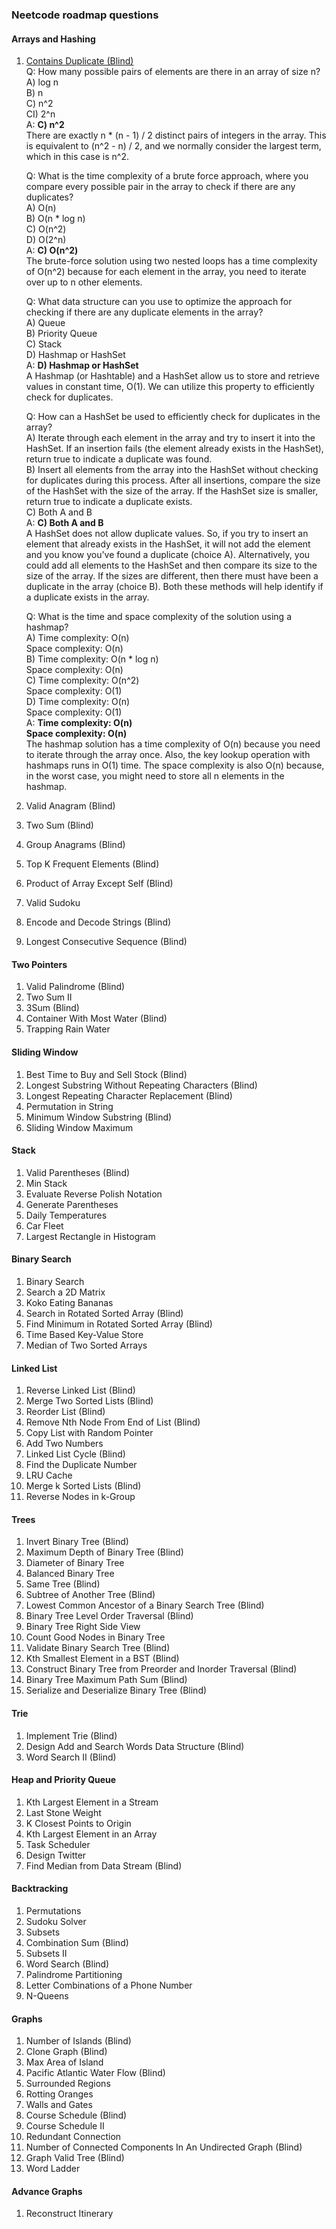 ### Neetcode roadmap questions

#### Arrays and Hashing

1. [Contains Duplicate (Blind)](./Arrays-and-Hashing/Easy/README.md)  
   Q: How many possible pairs of elements are there in an array of size n?  
   A) log n  
   B) n  
   C) n^2  
   CI) 2^n  
   A: **C) n^2**  
   There are exactly n \* (n - 1) / 2 distinct pairs of integers in the array. This is equivalent to (n^2 - n) / 2, and we normally consider the largest term, which in this case is n^2.

   Q: What is the time complexity of a brute force approach, where you compare every possible pair in the array to check if there are any duplicates?  
   A) O(n)  
   B) O(n \* log n)  
   C) O(n^2)  
   D) O(2^n)  
   A: **C) O(n^2)**  
   The brute-force solution using two nested loops has a time complexity of O(n^2) because for each element in the array, you need to iterate over up to n other elements.

   Q: What data structure can you use to optimize the approach for checking if there are any duplicate elements in the array?  
   A) Queue  
   B) Priority Queue  
   C) Stack  
   D) Hashmap or HashSet  
   A: **D) Hashmap or HashSet**  
   A Hashmap (or Hashtable) and a HashSet allow us to store and retrieve values in constant time, O(1). We can utilize this property to efficiently check for duplicates.

   Q: How can a HashSet be used to efficiently check for duplicates in the array?  
   A) Iterate through each element in the array and try to insert it into the HashSet. If an insertion fails (the element already exists in the HashSet), return true to indicate a duplicate was found.  
   B) Insert all elements from the array into the HashSet without checking for duplicates during this process. After all insertions, compare the size of the HashSet with the size of the array. If the HashSet size is smaller, return true to indicate a duplicate exists.  
   C) Both A and B  
   A: **C) Both A and B**  
   A HashSet does not allow duplicate values. So, if you try to insert an element that already exists in the HashSet, it will not add the element and you know you've found a duplicate (choice A). Alternatively, you could add all elements to the HashSet and then compare its size to the size of the array. If the sizes are different, then there must have been a duplicate in the array (choice B). Both these methods will help identify if a duplicate exists in the array.

   Q: What is the time and space complexity of the solution using a hashmap?  
   A) Time complexity: O(n)  
   Space complexity: O(n)  
   B) Time complexity: O(n \* log n)  
   Space complexity: O(n)  
   C) Time complexity: O(n^2)  
   Space complexity: O(1)  
   D) Time complexity: O(n)  
   Space complexity: O(1)  
   A: **Time complexity: O(n)  
   Space complexity: O(n)**  
   The hashmap solution has a time complexity of O(n) because you need to iterate through the array once. Also, the key lookup operation with hashmaps runs in O(1) time. The space complexity is also O(n) because, in the worst case, you might need to store all n elements in the hashmap.

2. Valid Anagram (Blind)
3. Two Sum (Blind)
4. Group Anagrams (Blind)
5. Top K Frequent Elements (Blind)
6. Product of Array Except Self (Blind)
7. Valid Sudoku
8. Encode and Decode Strings (Blind)
9. Longest Consecutive Sequence (Blind)

#### Two Pointers

1. Valid Palindrome (Blind)
2. Two Sum II
3. 3Sum (Blind)
4. Container With Most Water (Blind)
5. Trapping Rain Water

#### Sliding Window

1. Best Time to Buy and Sell Stock (Blind)
2. Longest Substring Without Repeating Characters (Blind)
3. Longest Repeating Character Replacement (Blind)
4. Permutation in String
5. Minimum Window Substring (Blind)
6. Sliding Window Maximum

#### Stack

1. Valid Parentheses (Blind)
2. Min Stack
3. Evaluate Reverse Polish Notation
4. Generate Parentheses
5. Daily Temperatures
6. Car Fleet
7. Largest Rectangle in Histogram

#### Binary Search

1. Binary Search
2. Search a 2D Matrix
3. Koko Eating Bananas
4. Search in Rotated Sorted Array (Blind)
5. Find Minimum in Rotated Sorted Array (Blind)
6. Time Based Key-Value Store
7. Median of Two Sorted Arrays

#### Linked List

1. Reverse Linked List (Blind)
2. Merge Two Sorted Lists (Blind)
3. Reorder List (Blind)
4. Remove Nth Node From End of List (Blind)
5. Copy List with Random Pointer
6. Add Two Numbers
7. Linked List Cycle (Blind)
8. Find the Duplicate Number
9. LRU Cache
10. Merge k Sorted Lists (Blind)
11. Reverse Nodes in k-Group

#### Trees

1. Invert Binary Tree (Blind)
2. Maximum Depth of Binary Tree (Blind)
3. Diameter of Binary Tree
4. Balanced Binary Tree
5. Same Tree (Blind)
6. Subtree of Another Tree (Blind)
7. Lowest Common Ancestor of a Binary Search Tree (Blind)
8. Binary Tree Level Order Traversal (Blind)
9. Binary Tree Right Side View
10. Count Good Nodes in Binary Tree
11. Validate Binary Search Tree (Blind)
12. Kth Smallest Element in a BST (Blind)
13. Construct Binary Tree from Preorder and Inorder Traversal (Blind)
14. Binary Tree Maximum Path Sum (Blind)
15. Serialize and Deserialize Binary Tree (Blind)

#### Trie

1. Implement Trie (Blind)
2. Design Add and Search Words Data Structure (Blind)
3. Word Search II (Blind)

#### Heap and Priority Queue

1. Kth Largest Element in a Stream
2. Last Stone Weight
3. K Closest Points to Origin
4. Kth Largest Element in an Array
5. Task Scheduler
6. Design Twitter
7. Find Median from Data Stream (Blind)

#### Backtracking

1. Permutations
2. Sudoku Solver
3. Subsets
4. Combination Sum (Blind)
5. Subsets II
6. Word Search (Blind)
7. Palindrome Partitioning
8. Letter Combinations of a Phone Number
9. N-Queens

#### Graphs

1. Number of Islands (Blind)
2. Clone Graph (Blind)
3. Max Area of Island
4. Pacific Atlantic Water Flow (Blind)
5. Surrounded Regions
6. Rotting Oranges
7. Walls and Gates
8. Course Schedule (Blind)
9. Course Schedule II
10. Redundant Connection
11. Number of Connected Components In An Undirected Graph (Blind)
12. Graph Valid Tree (Blind)
13. Word Ladder

#### Advance Graphs

1. Reconstruct Itinerary
